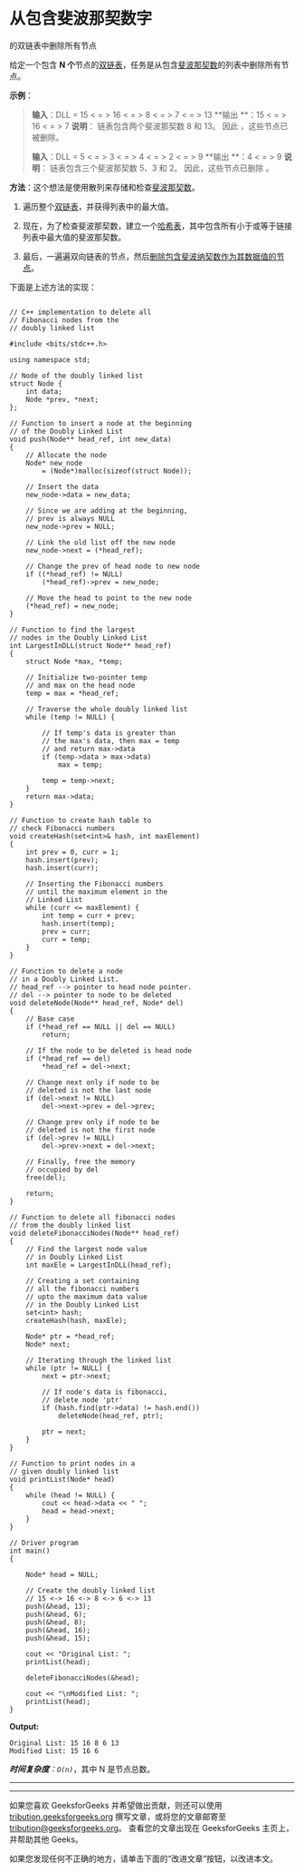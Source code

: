 # 从包含斐波那契数字

的双链表中删除所有节点

给定一个包含 **N 个**节点的[双链表](https://www.geeksforgeeks.org/doubly-linked-list/)，任务是从包含[斐波那契数](https://www.geeksforgeeks.org/program-for-nth-fibonacci-number/)的列表中删除所有节点。

**示例**：

> **输入**：DLL = 15 < = > 16 < = > 8 < = > 7 < = > 13
> **输出 **：15 < = > 16 < = > 7
> **说明**：
> 链表包含两个斐波那契数 8 和 13。
> 因此 ，这些节点已被删除。
> 
> **输入**：DLL = 5 < = > 3 < = > 4 < = > 2 < = > 9
> **输出 **：4 < = > 9
> **说明**：
> 链表包含三个斐波那契数 5、3 和 2。
> 因此，这些节点已删除 。

**方法**：这个想法是使用散列来存储和检查[斐波那契数](https://www.geeksforgeeks.org/program-for-nth-fibonacci-number/)。

1.  遍历整个[双链表](https://www.geeksforgeeks.org/doubly-linked-list/)，并获得列表中的最大值。

2.  现在，为了检查斐波那契数，建立一个[哈希表](https://www.geeksforgeeks.org/hashing-set-1-introduction/)，其中包含所有小于或等于链接列表中最大值的斐波那契数。

3.  最后，一遍遍双向链表的节点，然后[删除包含斐波纳契数作为其数据值的节点](https://www.geeksforgeeks.org/delete-a-node-in-a-doubly-linked-list/)。

下面是上述方法的实现：

```

// C++ implementation to delete all 
// Fibonacci nodes from the 
// doubly linked list 

#include <bits/stdc++.h> 

using namespace std; 

// Node of the doubly linked list 
struct Node { 
    int data; 
    Node *prev, *next; 
}; 

// Function to insert a node at the beginning 
// of the Doubly Linked List 
void push(Node** head_ref, int new_data) 
{ 
    // Allocate the node 
    Node* new_node 
        = (Node*)malloc(sizeof(struct Node)); 

    // Insert the data 
    new_node->data = new_data; 

    // Since we are adding at the beginning, 
    // prev is always NULL 
    new_node->prev = NULL; 

    // Link the old list off the new node 
    new_node->next = (*head_ref); 

    // Change the prev of head node to new node 
    if ((*head_ref) != NULL) 
        (*head_ref)->prev = new_node; 

    // Move the head to point to the new node 
    (*head_ref) = new_node; 
} 

// Function to find the largest 
// nodes in the Doubly Linked List 
int LargestInDLL(struct Node** head_ref) 
{ 
    struct Node *max, *temp; 

    // Initialize two-pointer temp 
    // and max on the head node 
    temp = max = *head_ref; 

    // Traverse the whole doubly linked list 
    while (temp != NULL) { 

        // If temp's data is greater than 
        // the max's data, then max = temp 
        // and return max->data 
        if (temp->data > max->data) 
            max = temp; 

        temp = temp->next; 
    } 
    return max->data; 
} 

// Function to create hash table to 
// check Fibonacci numbers 
void createHash(set<int>& hash, int maxElement) 
{ 
    int prev = 0, curr = 1; 
    hash.insert(prev); 
    hash.insert(curr); 

    // Inserting the Fibonacci numbers 
    // until the maximum element in the 
    // Linked List 
    while (curr <= maxElement) { 
        int temp = curr + prev; 
        hash.insert(temp); 
        prev = curr; 
        curr = temp; 
    } 
} 

// Function to delete a node 
// in a Doubly Linked List. 
// head_ref --> pointer to head node pointer. 
// del --> pointer to node to be deleted 
void deleteNode(Node** head_ref, Node* del) 
{ 
    // Base case 
    if (*head_ref == NULL || del == NULL) 
        return; 

    // If the node to be deleted is head node 
    if (*head_ref == del) 
        *head_ref = del->next; 

    // Change next only if node to be 
    // deleted is not the last node 
    if (del->next != NULL) 
        del->next->prev = del->prev; 

    // Change prev only if node to be 
    // deleted is not the first node 
    if (del->prev != NULL) 
        del->prev->next = del->next; 

    // Finally, free the memory 
    // occupied by del 
    free(del); 

    return; 
} 

// Function to delete all fibonacci nodes 
// from the doubly linked list 
void deleteFibonacciNodes(Node** head_ref) 
{ 
    // Find the largest node value 
    // in Doubly Linked List 
    int maxEle = LargestInDLL(head_ref); 

    // Creating a set containing 
    // all the fibonacci numbers 
    // upto the maximum data value 
    // in the Doubly Linked List 
    set<int> hash; 
    createHash(hash, maxEle); 

    Node* ptr = *head_ref; 
    Node* next; 

    // Iterating through the linked list 
    while (ptr != NULL) { 
        next = ptr->next; 

        // If node's data is fibonacci, 
        // delete node 'ptr' 
        if (hash.find(ptr->data) != hash.end()) 
            deleteNode(head_ref, ptr); 

        ptr = next; 
    } 
} 

// Function to print nodes in a 
// given doubly linked list 
void printList(Node* head) 
{ 
    while (head != NULL) { 
        cout << head->data << " "; 
        head = head->next; 
    } 
} 

// Driver program 
int main() 
{ 

    Node* head = NULL; 

    // Create the doubly linked list 
    // 15 <-> 16 <-> 8 <-> 6 <-> 13 
    push(&head, 13); 
    push(&head, 6); 
    push(&head, 8); 
    push(&head, 16); 
    push(&head, 15); 

    cout << "Original List: "; 
    printList(head); 

    deleteFibonacciNodes(&head); 

    cout << "\nModified List: "; 
    printList(head); 
} 

```

**Output:**

```
Original List: 15 16 8 6 13 
Modified List: 15 16 6

```

***时间复杂度**：`O(n)`*，其中 N 是节点总数。



* * *

* * *

如果您喜欢 GeeksforGeeks 并希望做出贡献，则还可以使用 [tribution.geeksforgeeks.org](https://contribute.geeksforgeeks.org/) 撰写文章，或将您的文章邮寄至 tribution@geeksforgeeks.org。 查看您的文章出现在 GeeksforGeeks 主页上，并帮助其他 Geeks。

如果您发现任何不正确的地方，请单击下面的“改进文章”按钮，以改进本文。